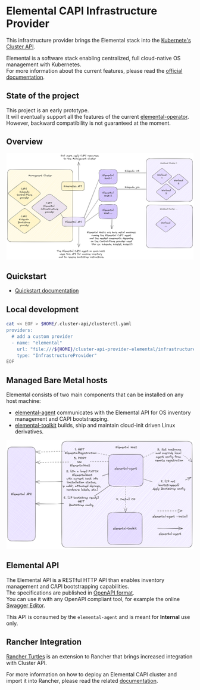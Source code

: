 # Elemental CAPI Infrastructure Provider

This infrastructure provider brings the Elemental stack into the [Kubernete's Cluster API](cluster-api.sigs.k8s.io/).  

Elemental is a software stack enabling centralized, full cloud-native OS management with Kubernetes.  
For more information about the current features, please read the [official documentation](https://elemental.docs.rancher.com/).  

## State of the project

This project is an early prototype.  
It will eventually support all the features of the current [elemental-operator](https://github.com/rancher/elemental-operator).  
However, backward compatibility is not guaranteed at the moment.  

## Overview

![capi overview](doc/images/capi-overview.png)

## Quickstart

- [Quickstart documentation](doc/QUICKSTART.md)

## Local development

```bash
cat << EOF > $HOME/.cluster-api/clusterctl.yaml
providers:
  # add a custom provider
  - name: "elemental"
    url: "file:///${HOME}/cluster-api-provider-elemental/infrastructure-elemental/v0.0.0/infrastructure-components.yaml"
    type: "InfrastructureProvider"
EOF
```

## Managed Bare Metal hosts

Elemental consists of two main components that can be installed on any host machine:  

- [elemental-agent](cmd/agent/README.md) communicates with the Elemental API for OS inventory management and CAPI bootstrapping.  
- [elemental-toolkit](https://github.com/rancher/elemental-toolkit) builds, ship and maintain cloud-init driven Linux derivatives.  

![elemental host anatomy](doc/images/elemental-host-anatomy.png)

## Elemental API

The Elemental API is a RESTful HTTP API than enables inventory management and CAPI bootstrapping capabilities.  
The specifications are published in [OpenAPI format](elemental-openapi.yaml).  
You can use it with any OpenAPI compliant tool, for example the online [Swagger Editor](https://editor.swagger.io/).  

This API is consumed by the `elemental-agent` and is meant for **Internal** use only.  

## Rancher Integration

[Rancher Turtles](https://docs.rancher-turtles.com/) is an extension to Rancher that brings increased integration with Cluster API.  

For more information on how to deploy an Elemental CAPI cluster and import it into Rancher, please read the related [documentation](doc/RANCHER.md).  
